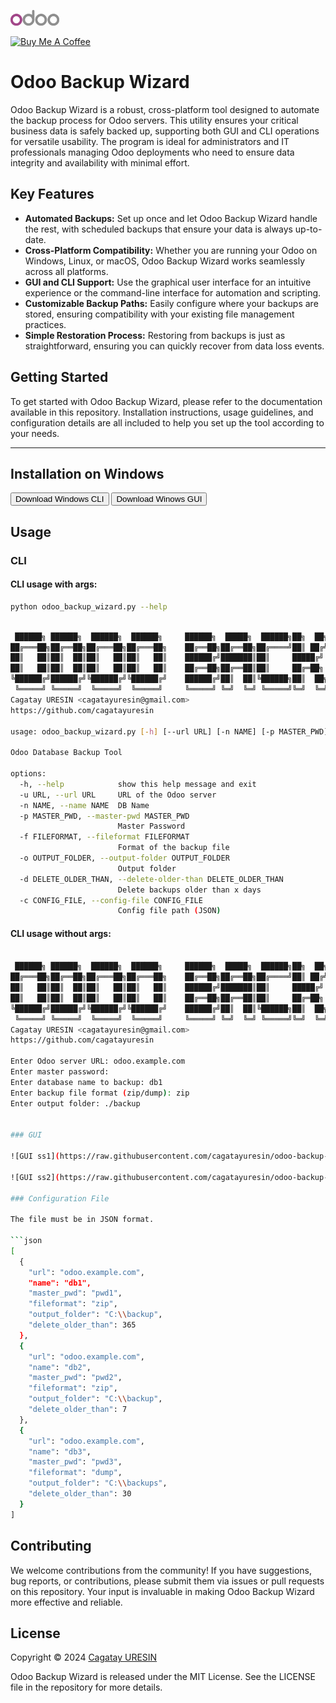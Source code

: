 <a href="https://www.odoo.com" target="_blank"><img src="https://raw.githubusercontent.com/cagatayuresin/odoo-backup-wizard/master/resources/odoo_logo.png" alt="Odoo" height="25"></a>

<a href="https://www.buymeacoffee.com/cagatayuresin" target="_blank"><img src="https://cdn.buymeacoffee.com/buttons/default-orange.png" alt="Buy Me A Coffee" height="25"></a>

# Odoo Backup Wizard

Odoo Backup Wizard is a robust, cross-platform tool designed to automate the backup process for Odoo servers. This utility ensures your critical business data is safely backed up, supporting both GUI and CLI operations for versatile usability. The program is ideal for administrators and IT professionals managing Odoo deployments who need to ensure data integrity and availability with minimal effort.

## Key Features

- **Automated Backups:** Set up once and let Odoo Backup Wizard handle the rest, with scheduled backups that ensure your data is always up-to-date.
- **Cross-Platform Compatibility:** Whether you are running your Odoo on Windows, Linux, or macOS, Odoo Backup Wizard works seamlessly across all platforms.
- **GUI and CLI Support:** Use the graphical user interface for an intuitive experience or the command-line interface for automation and scripting.
- **Customizable Backup Paths:** Easily configure where your backups are stored, ensuring compatibility with your existing file management practices.
- **Simple Restoration Process:** Restoring from backups is just as straightforward, ensuring you can quickly recover from data loss events.

## Getting Started

To get started with Odoo Backup Wizard, please refer to the documentation available in this repository. Installation instructions, usage guidelines, and configuration details are all included to help you set up the tool according to your needs.

***

## Installation on Windows

<button name="win_cli_button" onclick="http://www.google.com">Download Windows CLI</button>
<button name="win_gui_button" onclick="http://www.google.com">Download Winows GUI </button>

## Usage

### CLI

#### CLI usage with args:

```bash
python odoo_backup_wizard.py --help
```

```bash

 ██████╗ ██████╗  ██████╗  ██████╗     ██████╗  █████╗  ██████╗██╗  ██╗██╗   ██╗██████╗     ██╗    ██╗██╗███████╗ █████╗ ██████╗ ██████╗
██╔═══██╗██╔══██╗██╔═══██╗██╔═══██╗    ██╔══██╗██╔══██╗██╔════╝██║ ██╔╝██║   ██║██╔══██╗    ██║    ██║██║╚══███╔╝██╔══██╗██╔══██╗██╔══██╗
██║   ██║██║  ██║██║   ██║██║   ██║    ██████╔╝███████║██║     █████╔╝ ██║   ██║██████╔╝    ██║ █╗ ██║██║  ███╔╝ ███████║██████╔╝██║  ██║
██║   ██║██║  ██║██║   ██║██║   ██║    ██╔══██╗██╔══██║██║     ██╔═██╗ ██║   ██║██╔═══╝     ██║███╗██║██║ ███╔╝  ██╔══██║██╔══██╗██║  ██║
╚██████╔╝██████╔╝╚██████╔╝╚██████╔╝    ██████╔╝██║  ██║╚██████╗██║  ██╗╚██████╔╝██║         ╚███╔███╔╝██║███████╗██║  ██║██║  ██║██████╔╝
 ╚═════╝ ╚═════╝  ╚═════╝  ╚═════╝     ╚═════╝ ╚═╝  ╚═╝ ╚═════╝╚═╝  ╚═╝ ╚═════╝ ╚═╝          ╚══╝╚══╝ ╚═╝╚══════╝╚═╝  ╚═╝╚═╝  ╚═╝╚═════╝
Cagatay URESIN <cagatayuresin@gmail.com>                                                              v.1.0
https://github.com/cagatayuresin

usage: odoo_backup_wizard.py [-h] [--url URL] [-n NAME] [-p MASTER_PWD] [-f FILEFORMAT] [-o OUTPUT_FOLDER] [-d DELETE_OLDER_THAN] [-c CONFIG_FILE]

Odoo Database Backup Tool

options:
  -h, --help            show this help message and exit
  -u URL, --url URL     URL of the Odoo server
  -n NAME, --name NAME  DB Name
  -p MASTER_PWD, --master-pwd MASTER_PWD
                        Master Password
  -f FILEFORMAT, --fileformat FILEFORMAT
                        Format of the backup file
  -o OUTPUT_FOLDER, --output-folder OUTPUT_FOLDER
                        Output folder
  -d DELETE_OLDER_THAN, --delete-older-than DELETE_OLDER_THAN
                        Delete backups older than x days
  -c CONFIG_FILE, --config-file CONFIG_FILE
                        Config file path (JSON)
```

#### CLI usage without args:

```bash

 ██████╗ ██████╗  ██████╗  ██████╗     ██████╗  █████╗  ██████╗██╗  ██╗██╗   ██╗██████╗     ██╗    ██╗██╗███████╗ █████╗ ██████╗ ██████╗
██╔═══██╗██╔══██╗██╔═══██╗██╔═══██╗    ██╔══██╗██╔══██╗██╔════╝██║ ██╔╝██║   ██║██╔══██╗    ██║    ██║██║╚══███╔╝██╔══██╗██╔══██╗██╔══██╗
██║   ██║██║  ██║██║   ██║██║   ██║    ██████╔╝███████║██║     █████╔╝ ██║   ██║██████╔╝    ██║ █╗ ██║██║  ███╔╝ ███████║██████╔╝██║  ██║
██║   ██║██║  ██║██║   ██║██║   ██║    ██╔══██╗██╔══██║██║     ██╔═██╗ ██║   ██║██╔═══╝     ██║███╗██║██║ ███╔╝  ██╔══██║██╔══██╗██║  ██║
╚██████╔╝██████╔╝╚██████╔╝╚██████╔╝    ██████╔╝██║  ██║╚██████╗██║  ██╗╚██████╔╝██║         ╚███╔███╔╝██║███████╗██║  ██║██║  ██║██████╔╝
 ╚═════╝ ╚═════╝  ╚═════╝  ╚═════╝     ╚═════╝ ╚═╝  ╚═╝ ╚═════╝╚═╝  ╚═╝ ╚═════╝ ╚═╝          ╚══╝╚══╝ ╚═╝╚══════╝╚═╝  ╚═╝╚═╝  ╚═╝╚═════╝
Cagatay URESIN <cagatayuresin@gmail.com>                                                              v.1.0
https://github.com/cagatayuresin

Enter Odoo server URL: odoo.example.com
Enter master password:
Enter database name to backup: db1
Enter backup file format (zip/dump): zip
Enter output folder: ./backup


### GUI

![GUI ss1](https://raw.githubusercontent.com/cagatayuresin/odoo-backup-wizard/master/resources/ss1.png "SS1")

![GUI ss2](https://raw.githubusercontent.com/cagatayuresin/odoo-backup-wizard/master/resources/ss2.png "SS2")

### Configuration File

The file must be in JSON format.

```json
[
  {
    "url": "odoo.example.com",
    "name": "db1",
    "master_pwd": "pwd1",
    "fileformat": "zip",
    "output_folder": "C:\\backup",
    "delete_older_than": 365
  },
  {
    "url": "odoo.example.com",
    "name": "db2",
    "master_pwd": "pwd2",
    "fileformat": "zip",
    "output_folder": "C:\\backup",
    "delete_older_than": 7
  },
  {
    "url": "odoo.example.com",
    "name": "db3",
    "master_pwd": "pwd3",
    "fileformat": "dump",
    "output_folder": "C:\\backups",
    "delete_older_than": 30
  }
]
```

## Contributing

We welcome contributions from the community! If you have suggestions, bug reports, or contributions, please submit them via issues or pull requests on this repository. Your input is invaluable in making Odoo Backup Wizard more effective and reliable.

## License

Copyright © 2024 [Cagatay URESIN](https:github.com/cagatayuresin)

Odoo Backup Wizard is released under the MIT License. See the LICENSE file in the repository for more details.